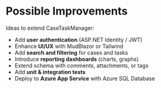 # Possible Improvements

Ideas to extend CaseTaskManager:

- Add **user authentication** (ASP.NET Identity / JWT)  
- Enhance **UI/UX** with MudBlazor or Tailwind  
- Add **search and filtering** for cases and tasks  
- Introduce **reporting dashboards** (charts, graphs)  
- Extend schema with comments, attachments, or tags  
- Add **unit & integration tests**  
- Deploy to **Azure App Service** with Azure SQL Database  
  
